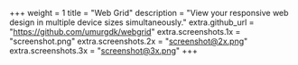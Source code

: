 +++
weight = 1
title = "Web Grid"
description = "View your responsive web design in multiple device sizes simultaneously."
extra.github_url = "https://github.com/umurgdk/webgrid"
extra.screenshots.1x = "screenshot.png"
extra.screenshots.2x = "screenshot@2x.png"
extra.screenshots.3x = "screenshot@3x.png"
+++